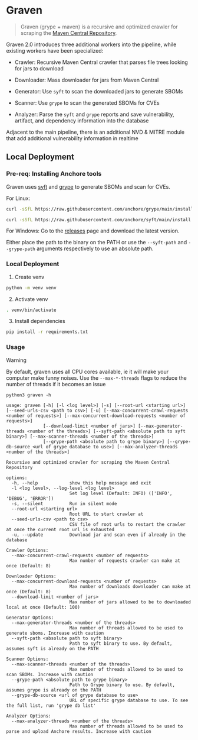# Graven

> Graven (grype + maven) is a recursive and optimized crawler for scraping
> the [Maven Central Repository](https://repo1.maven.org/maven2).

Graven 2.0 introduces three additional workers into the pipeline, while existing workers have been specialized:

- Crawler: Recursive Maven Central crawler that parses file trees looking for jars to download

- Downloader: Mass downloader for jars from Maven Central

- Generator: Use `syft` to scan the downloaded jars to generate SBOMs

- Scanner: Use `grype` to scan the generated SBOMs for CVEs

- Analyzer: Parse the `syft` and `grype` reports and save vulnerability, artifact, and dependency information into the
  database

Adjacent to the main pipeline, there is an additional NVD & MITRE module that add additional vulnerability information
in realtime

## Local Deployment

### Pre-req: Installing Anchore tools

Graven uses [syft](https://github.com/anchore/syft) and [grype](https://github.com/anchore/grype) to generate SBOMs and
scan for CVEs.

For Linux:

```bash
curl -sSfL https://raw.githubusercontent.com/anchore/grype/main/install.sh | sh -s -- -b /usr/local/bin
```

```bash
curl -sSfL https://raw.githubusercontent.com/anchore/syft/main/install.sh | sh -s -- -b /usr/local/bin
```

For Windows: Go to the [releases](https://github.com/anchore/grype/releases) page and download the latest version.

Either place the path to the binary on the PATH or use the `--syft-path` and `--grype-path` arguments respectively to
use an absolute path.

### Local Deployment

1. Create venv

```bash
python -m venv venv 
```

2. Activate venv

```bash
. venv/bin/activate 
```

3. Install dependencies

```bash
pip install -r requirements.txt
```

### Usage

> [!WARNING]  
> By default, graven uses all CPU cores available, ie it will make your computer make funny noises. Use
> the `--max-*-threads` flags to reduce the number of threads if it becomes an issue

```
python3 graven -h

usage: graven [-h] [-l <log level>] [-s] [--root-url <starting url>] [--seed-urls-csv <path to csv>] [-u] [--max-concurrent-crawl-requests <number of requests>] [--max-concurrent-download-requests <number of requests>]
              [--download-limit <number of jars>] [--max-generator-threads <number of the threads>] [--syft-path <absolute path to syft binary>] [--max-scanner-threads <number of the threads>]
              [--grype-path <absolute path to grype binary>] [--grype-db-source <url of grype database to use>] [--max-analyzer-threads <number of the threads>]

Recursive and optimized crawler for scraping the Maven Central Repository

options:
  -h, --help            show this help message and exit
  -l <log level>, --log-level <log level>
                        Set log level (Default: INFO) (['INFO', 'DEBUG', 'ERROR'])
  -s, --silent          Run in silent mode
  --root-url <starting url>
                        Root URL to start crawler at
  --seed-urls-csv <path to csv>
                        CSV file of root urls to restart the crawler at once the current root url is exhausted
  -u, --update          Download jar and scan even if already in the database

Crawler Options:
  --max-concurrent-crawl-requests <number of requests>
                        Max number of requests crawler can make at once (Default: 8)

Downloader Options:
  --max-concurrent-download-requests <number of requests>
                        Max number of downloads downloader can make at once (Default: 8)
  --download-limit <number of jars>
                        Max number of jars allowed to be to downloaded local at once (Default: 100)

Generator Options:
  --max-generator-threads <number of the threads>
                        Max number of threads allowed to be used to generate sboms. Increase with caution
  --syft-path <absolute path to syft binary>
                        Path to syft binary to use. By default, assumes syft is already on the PATH

Scanner Options:
  --max-scanner-threads <number of the threads>
                        Max number of threads allowed to be used to scan SBOMs. Increase with caution
  --grype-path <absolute path to grype binary>
                        Path to Grype binary to use. By default, assumes grype is already on the PATH
  --grype-db-source <url of grype database to use>
                        URL of specific grype database to use. To see the full list, run 'grype db list'

Analyzer Options:
  --max-analyzer-threads <number of the threads>
                        Max number of threads allowed to be used to parse and upload Anchore results. Increase with caution
```